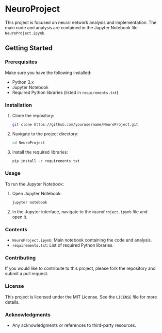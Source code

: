 # NeuroProject

This project is focused on neural network analysis and implementation. The main code and analysis are contained in the Jupyter Notebook file `NeuroProject.ipynb`.

## Getting Started

### Prerequisites

Make sure you have the following installed:
- Python 3.x
- Jupyter Notebook
- Required Python libraries (listed in `requirements.txt`)

### Installation

1. Clone the repository:
    ```bash
    git clone https://github.com/yourusername/NeuroProject.git
    ```
2. Navigate to the project directory:
    ```bash
    cd NeuroProject
    ```
3. Install the required libraries:
    ```bash
    pip install -r requirements.txt
    ```

### Usage

To run the Jupyter Notebook:
1. Open Jupyter Notebook:
    ```bash
    jupyter notebook
    ```
2. In the Jupyter interface, navigate to the `NeuroProject.ipynb` file and open it.

### Contents

- `NeuroProject.ipynb`: Main notebook containing the code and analysis.
- `requirements.txt`: List of required Python libraries.

### Contributing

If you would like to contribute to this project, please fork the repository and submit a pull request.

### License

This project is licensed under the MIT License. See the `LICENSE` file for more details.

### Acknowledgments

- Any acknowledgments or references to third-party resources.
